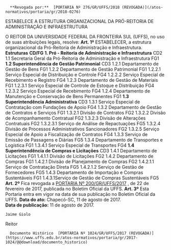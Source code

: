      **Revogada por:**  [PORTARIA Nº 276/GR/UFFS/2018 (REVOGADA)](/atos-normativos/portaria/gr/2018-0276) 

   ESTABELECE A ESTRUTURA ORGANIZACIONAL DA PRÓ-REITORIA DE ADMINISTRAÇÃO E INFRAESTRUTURA  

 O REITOR DA UNIVERSIDADE FEDERAL DA FRONTEIRA SUL (UFFS), no uso de suas atribuições legais, resolve:   **Art. 1º** ESTABELECER, a estrutura organizacional da Pró-Reitoria de Administração e Infraestrutura.     **Estruturas**    **CD/FG**      **1. Pró - Reitoria de Administração e Infraestrutura**    CD2     1.1 Secretaria Geral da Pró-Reitoria de Administração e Infraestrutura   FG1     **1.2 Superintendência de Gestão Patrimonial**    CD3     1.2.1 Departamento de Gestão de Bens   FG1     1.2.2 Departamento de Gestão Patrimonial   FG1     1.2.2.1 Serviço Especial de Distribuição e Controle   FG4     1.2.2.2 Serviço Especial de Recebimento e Registro   FG4     1.2.3 Departamento de Gestão de Materiais   FG1     1.2.3.1 Serviço Especial de Controle de Estoque e Distribuição   FG4     1.2.3.2 Serviço Especial de Recebimento   FG4     1.2.4 Departamento de Manutenção e Conservação de Bens Permanentes   FG1     **1.3 Superintendência Administrativa**    CD3     1.3.1 Serviço Especial de Contratação com Fundações de Apoio   FG4     1.3.2 Departamento de Gestão de Contratos e Serviços   FG1     1.3.2.1 Divisão de Contratos   FG2     1.3.2.2 Divisão de Acompanhamento Contratual   FG2     1.3.2.3 Divisão de Alterações Contratuais   FG2     1.3.2.3.1 Serviço de Análise de Repactuações   FG5     1.3.2.4 Divisão de Processos Administrativos Sancionadores   FG2     1.3.2.5 Serviço Especial de Apoio a Fiscalização de Contratos   FG4     1.3.3 Serviço de Emissão de Passagens e Diárias   FG5     1.3.4 Departamento de Transportes e Logística   FG1     1.3.4.1 Serviço Especial de Transportes   FG4     **1.4 Superintendência de Compras e Licitações**    CD3     1.4.1 Departamento de Licitações   FG1     1.4.1.1 Divisão de Licitações   FG2     1.4.2 Departamento de Compras   FG1     1.4.2.1 Divisão de Planejamento de Compras   FG2     1.4.2.1.1 Serviço de Contratação Direta   FG5     1.4.2.1.2 Serviço de Gestão de Fornecedores   FG5     1.4.3 Departamento de Importação e Compras Sustentáveis   FG1     1.4.3.1Serviço de Gestão de Compras Sustentáveis   FG5       **Art. 2º** Fica revogada a [PORTARIA Nº 200/GR/UFFS/2017](https://www.uffs.edu.br/atos-normativos/portaria/gr/2017-0200)  , de 22 de fevereiro de 2017, publicada no Boletim Oficial da UFFS.   **Art. 3º** Esta Portaria entra em vigor na data de sua publicação no Boletim Oficial da UFFS.      **Data do ato:** Chapecó-SC, 11 de agosto de 2017.   
 **Data de publicação:**  11 de agosto de 2017. 

    Jaime Giolo   
 Reitor 

      Documento Histórico  [PORTARIA Nº 1024/GR/UFFS/2017 (REVOGADA)](https://www.uffs.edu.br/atos-normativos/portaria/gr/2017-1024/@@download/documento_historico)     
      